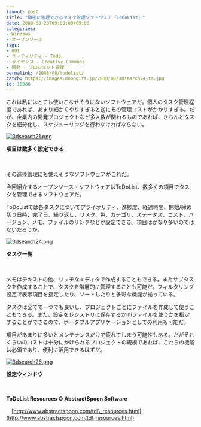 ```yaml
---
layout: post
title: "緻密に管理できるタスク管理ソフトウェア「ToDoList」"
date: 2008-08-23T09:00:00+09:00
categories:
- Windows
- オープンソース
tags: 
- GUI
- ユーティリティ - Todo
- ライセンス - Creative Commons
- 開発 - プロジェクト管理
permalink: /2008/08/todolist/
catch: https://images.moongift.jp/2008/08/3dsearch24-tm.jpg
id: 10086
---
```

これは私にはとても使いこなせそうにないソフトウェアだ。個人のタスク管理程度であれば、あまり細かくやりすぎると逆にその管理コストがかかりすぎる。だが、企業内の開発プロジェクトなど多人数が関わるものであれば、きちんとタスクを細分化し、スケジューリングを行わなければならない。

  

[![3dsearch21.png](https://images.moongift.jp/2008/08/3dsearch21-tm.jpg)](https://images.moongift.jp/2008/08/3dsearch211.jpg)  
  
**項目は数多く設定できる**

  

　

  

その進捗管理にも使えそうなソフトウェアがこれだ。

  

今回紹介するオープンソース・ソフトウェアはToDoList、数多くの項目でタスクを管理できるソフトウェアだ。

  
  
<!--more-->  

ToDoListでは各タスクについてプライオリティ、進捗度、経過時間、開始/締め切り日時、完了日、繰り返し、リスク、色、カテゴリ、ステータス、コスト、バージョン、メモ、ファイルのリンクなどが設定できる。項目はかなり多いのではないだろうか。

  

[![3dsearch24.png](https://images.moongift.jp/2008/08/3dsearch24-tm.jpg)](https://images.moongift.jp/2008/08/3dsearch24.jpg)  
  
**タスク一覧**

  

　

  

メモはテキストの他、リッチなエディタで作成することもできる。またサブタスクを作成することで、タスクを階層的に管理することも可能だ。フィルタリング設定で表示項目を指定したり、ソートしたりと多彩な機能が揃っている。

  

タスクは全てで一つでも良いし、プロジェクトごとにファイルを作成して使うこともできる。また、設定をレジストリに保存するかiniファイルを使うかを指定することができるので、ポータブルアプリケーションとしての利用も可能だ。

  

項目があまりに多いとメンテナンスだけで疲れてしまう可能性もある。だがそれくらいのコストは十分にかけられるプロジェクトの規模であれば、これらの機能は必須であり、便利に活用できるはずだ。

  

[![3dsearch26.png](https://images.moongift.jp/2008/08/3dsearch26-tm.jpg)](https://images.moongift.jp/2008/08/3dsearch26.jpg)  
  
**設定ウィンドウ**

  

　

  

**ToDoList Resources © AbstractSpoon Software**  
  
　[http://www.abstractspoon.com/tdl\_resources.html](http://www.abstractspoon.com/tdl_resources.html)

  
